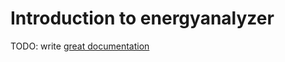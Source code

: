 # Introduction to energyanalyzer

TODO: write [great documentation](http://jacobian.org/writing/great-documentation/what-to-write/)
